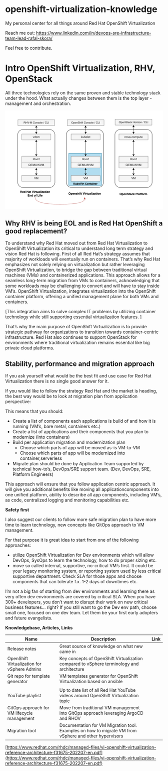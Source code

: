 # openshift-virtualization-knowledge
My personal center for all things around Red Hat OpenShift Virtualization

Reach me out: https://www.linkedin.com/in/devops-sre-infrastructure-team-lead-rafal-skora/

Feel free to contribute.

# Intro OpenShift Virtualization, RHV, OpenStack

All three technologies rely on the same proven and stable technology stack under the hood. What actually changes between them is the top layer - management and orchestration.

![Virt technology Comparison](https://github.com/sqrex/openshift-virtualization-knowledge/blob/f119dec2d42895c2c66014a8dcc3328382907a07/Red%20Hat%20Virt%20solutions.png)

## Why RHV is being EOL and is Red Hat OpenShift a good replacement?

To understand why Red Hat moved out from Red Hat Virtualization to OpenShift Virtualization its critical to understand long term strategy and vision Red Hat is following.
First of all Red Hat’s strategy assumes that majority of workloads will eventually run on containers.
That’s why Red Hat emphasizes not solely relying on virtualization but rather leveraging OpenShift Virtualization, to bridge the gap between traditional virtual machines (VMs) and containerized applications. This approach allows for a seamless long-term migration from VMs to containers, acknowledging that some workloads may be challenging to convert and will have to stay inside VM’s. 
OpenShift Virtualization, integrates virtualization into the OpenShift container platform, offering a unified management plane for both VMs and containers. 

[This integration aims to solve complex IT problems by utilizing container technology while still supporting essential virtualization features. ]

That’s why the main purpose of OpenShift Virtualization is to provide strategic pathway for organizations to transition towards container-centric infrastructure.
Red Hat also continues to support OpenStack for environments where traditional virtualization remains essential like big private cloud platforms.

## Stability, performance and migration approach

If you ask yourself what would be the best fit and use case for Red Hat Virtualization there is no single good answer for it.

If you would like to follow the strategy Red Hat and the market is heading, the best way would be to look at migration plan from application perspective:

This means that you should:

- Create a list of components each applications is build of and how it is running (VM’s, bare metal, containers etc.)
- Create a list of applications and their components that you plan to modernize (into containers)
- Build per application migration and modernization plan
    - Choose which parts of app will be moved as-is VM-to-VM
    - Choose which parts of app will be modernized into container,serverless
- Migrate plan should be done by Application Team supported by technical how-to’s, DevOps/SRE support team. (Dev, DevOps, SRE, Platform Engineers)

This approach will ensure that you follow application centric approach. It will give you additional benefits like moving all applicationcomponents into one unified platform, ability to describe all app components, including VM’s, as code, centralized logging and monitoring capabilities etc.

**Safety first**

I also suggest our clients to follow more safe migration plan to have more time to learn technology, new concepts like GitOps approach to VM management. 

For that purpose it is great idea to start from one of the following approaches:
- utilize OpenShift Virtualization for Dev environments which will allow DevOps, SysOps to learn the technology, how to do proper sizing etc.
- move so called internal, supportive, no-critical VM’s first. It could be your legacy monitoring system, or reporting system used by less critical supportive department. Check SLA for those apps and choose components that can tolerate f.x. 1-2 days of downtimes etc.

I’m not a big fan of starting from dev environments and learning there as very often dev environments are covered by critical SLA. When you have 300+ developers, you don’t want to disrupt their work on new critical business features… right?
If you still want to go the Dev env path, choose small one, focused on one dev team. Let them be your first early adopters and future evangelists.

**Knowledgebase, Articles, Links**

| Name | Description | Link |
| --- | --- | --- |
| Release notes | Great source of knowledge on what new came in |  |
| OpenShift Virtualization for vSphere Admins | Key concepts of OpenShift Virtualization compared to vSphere terminology and architecture  |  |
| Git repo for  template generator | VM templates generator for OpenShift Virtualization based on ansible |  |
|  |  |  |
| YouTube playlist | Up to date list of all Red Hat YouTube videos around OpenShift Virtualization topic |  |
| GitOps approach for VM lifecycle management | Move from traditional VM management into GitOps approach leveraging ArgoCD and RHOV |  |
| Migration tool | Documentation for VM Migration tool. Examples on how to migrate VM from vSphere and other hypervisors |  |

[https://www.redhat.com/rhdc/managed-files/vi-openshift-virtualization-reference-architecture-f31675-202207-en.pdf](https://www.redhat.com/rhdc/managed-files/vi-openshift-virtualization-reference-architecture-f31675-202207-en.pdf)